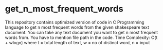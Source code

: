 # get_n_most_frequent_words

This repository contains optimized version of code in C Programming language to get n most frequent words from the given shakespeare text document. 
You can take any text document you want to get n most frequent words from. You have to mention file path in the code.
Time Complexity: O(t + wlogn)
where t = total length of text, 
w = no of distinct word, 
n = input
